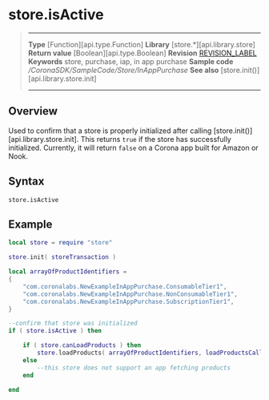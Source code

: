 
# store.isActive

> --------------------- ------------------------------------------------------------------------------------------
> __Type__              [Function][api.type.Function]
> __Library__           [store.*][api.library.store]
> __Return value__      [Boolean][api.type.Boolean]
> __Revision__          [REVISION_LABEL](REVISION_URL)
> __Keywords__          store, purchase, iap, in app purchase
> __Sample code__       */CoronaSDK/SampleCode/Store/InAppPurchase*
> __See also__          [store.init()][api.library.store.init]
> --------------------- ------------------------------------------------------------------------------------------


## Overview

Used to confirm that a store is properly initialized after calling [store.init()][api.library.store.init]. This returns `true` if the store has successfully initialized. Currently, it will return `false` on a Corona app built for Amazon or Nook.

## Syntax

	store.isActive

## Example

``````lua
local store = require "store"

store.init( storeTransaction )

local arrayOfProductIdentifiers = 
{
	"com.coronalabs.NewExampleInAppPurchase.ConsumableTier1",
	"com.coronalabs.NewExampleInAppPurchase.NonConsumableTier1",
	"com.coronalabs.NewExampleInAppPurchase.SubscriptionTier1",
}

--confirm that store was initialized
if ( store.isActive ) then

	if ( store.canLoadProducts ) then
		store.loadProducts( arrayOfProductIdentifiers, loadProductsCallback )
	else
		--this store does not support an app fetching products
	end

end
``````